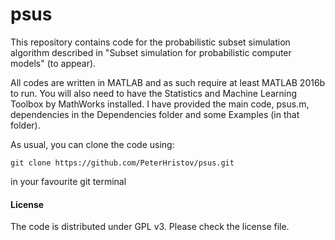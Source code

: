 # psus
This repository contains code for the probabilistic subset simulation algorithm described in "Subset simulation for probabilistic computer models" (to appear).

All codes are written in MATLAB and as such require at least MATLAB 2016b to run. You will also need to have the Statistics and Machine Learning Toolbox by MathWorks installed.
I have provided the main code, psus.m, dependencies in the Dependencies folder and some Examples (in that folder).  

As usual, you can clone the code using:

    git clone https://github.com/PeterHristov/psus.git

in your favourite git terminal

#### License
The code is distributed under GPL v3. Please check the license file.
